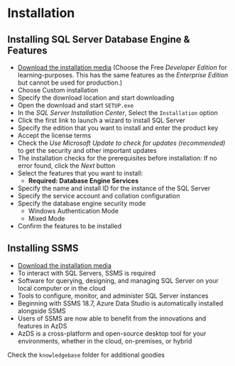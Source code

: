# Installation

## Installing SQL Server Database Engine & Features

- [Download the installation media](https://www.microsoft.com/en-us/sql-server/sql-server-downloads) (Choose the Free *Developer Edition* for learning-purposes. This has the same features as the *Enterprise Edition* but cannot be used for production.)
- Choose Custom installation
- Specify the download location and start downloading
- Open the download and start `SETUP.exe`
- In the *SQL Server Installation Center*, Select the `Installation` option
- Click the first link to launch a wizard to install SQL Server
- Specify the edition that you want to install and enter the product key
- Accept the license terms
- Check the *Use Microsoft Update to check for updates (recommended)* to get the security and other important updates
- The installation checks for the prerequisites before installation: If no error found, click the *Next* button
- Select the features that you want to install:
  - **Required: Database Engine Services**
- Specify the name and install ID for the instance of the SQL Server
- Specify the service account and collation configuration
- Specify the database engine security mode
  - Windows Authentication Mode
  - Mixed Mode
- Confirm the features to be installed

## Installing SSMS

- [Download the installation media](https://docs.microsoft.com/en-us/sql/ssms/download-sql-server-management-studio-ssms?view=sql-server-ver15)
- To interact with SQL Servers, SSMS is required
- Software for querying, designing, and managing SQL Server on your local computer or in the cloud
- Tools to configure, monitor, and administer SQL Server instances
- Beginning with SSMS 18.7, Azure Data Studio is automatically installed alongside SSMS
- Users of SSMS are now able to benefit from the innovations and features in AzDS
- AzDS is a cross-platform and open-source desktop tool for your environments, whether in the cloud, on-premises, or hybrid

Check the `knowledgebase` folder for additional goodies
